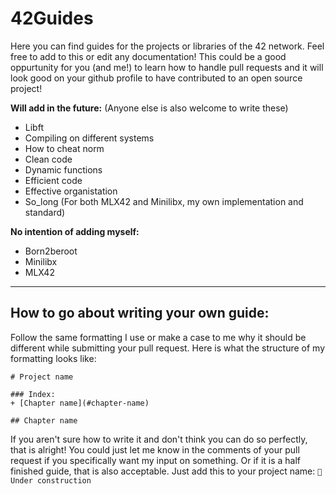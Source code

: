 # 42Guides

Here you can find guides for the projects or libraries of the 42 network. Feel free to add to this or edit any documentation!
This could be a good oppurtunity for you (and me!) to learn how to handle pull requests and it will look good on your github profile to have
contributed to an open source project!

**Will add in the future:** (Anyone else is also welcome to write these)

+ Libft 
+ Compiling on different systems
+ How to cheat norm
+ Clean code
+ Dynamic functions
+ Efficient code
+ Effective organistation
+ So_long (For both MLX42 and Minilibx, my own implementation and standard) 

**No intention of adding myself:** 
+ Born2beroot
+ Minilibx
+ MLX42

------------

## How to go about writing your own guide: 

Follow the same formatting I use or make a case to me why it should be different while submitting your pull request. 
Here is what the structure of my formatting looks like: 
```
# Project name

### Index:
+ [Chapter name](#chapter-name)

## Chapter name
```
If you aren't sure how to write it and don't think you can do so perfectly, that is alright! 
You could just let me know in the comments of your pull request if you specifically want my input on something. 
Or if it is a half finished guide, that is also acceptable. Just add this to your project name: `🔨 Under construction`
